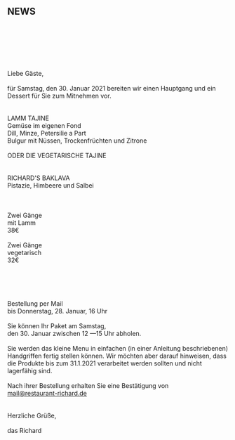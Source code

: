 ## NEWS
 
<br>
<br>

<br>
<br>
<br>
<br>
Liebe Gäste,<br>
<br>
für Samstag, den 30. Januar 2021 bereiten wir einen Hauptgang und ein Dessert für Sie zum Mitnehmen vor.<br>
<br>
<br>
LAMM TAJINE<br>
Gemüse im eigenen Fond <br>
Dill, Minze, Petersilie a Part<br>
Bulgur mit Nüssen, Trockenfrüchten und Zitrone <br>
<br>
ODER DIE VEGETARISCHE TAJINE<br>
<br>
<br>
RICHARD'S BAKLAVA <br>
Pistazie, Himbeere und Salbei <br>
 <br>
<br>
<br>
Zwei Gänge<br>
mit Lamm<br>
38€ <br>
<br>
Zwei Gänge<br>
vegetarisch <br>
32€<br>
<br>
 <br>
<br>
<br>

Bestellung per Mail<br>
bis Donnerstag, 28. Januar, 16 Uhr<br>
<br>
Sie können Ihr Paket am Samstag,<br>
den 30. Januar zwischen 12 —15 Uhr abholen.<br>
<br>
Sie werden das kleine Menu in einfachen (in einer Anleitung beschriebenen) Handgriffen fertig stellen können. Wir möchten aber darauf hinweisen, dass die Produkte bis zum 31.1.2021 verarbeitet werden sollten und nicht lagerfähig sind.<br>
<br>
Nach ihrer Bestellung erhalten Sie eine Bestätigung von<br>
mail@restaurant-richard.de<br>
 <br>
<br>
Herzliche Grüße,<br>
<br>
das Richard<br>
<br>
<br>
<br>

<br>
<br>

<br>
<br>
<br>
<br>
<br>
<br>

